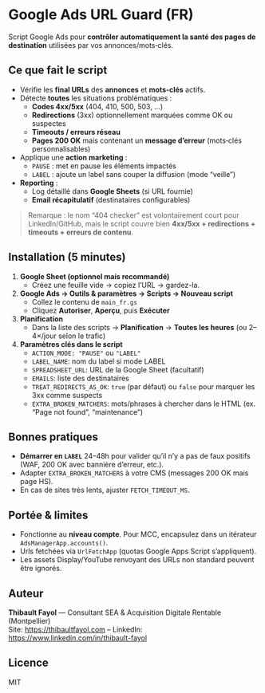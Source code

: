 # Google Ads URL Guard (FR)

Script Google Ads pour **contrôler automatiquement la santé des pages de destination** utilisées par vos annonces/mots‑clés.

## Ce que fait le script
- Vérifie les **final URLs** des **annonces** et **mots‑clés** actifs.
- Détecte **toutes** les situations problématiques :
  - **Codes 4xx/5xx** (404, 410, 500, 503, …)
  - **Redirections** (3xx) optionnellement marquées comme OK ou suspectes
  - **Timeouts / erreurs réseau**
  - **Pages 200 OK** mais contenant un **message d’erreur** (mots‑clés personnalisables)
- Applique une **action marketing** :
  - `PAUSE` : met en pause les éléments impactés
  - `LABEL` : ajoute un label sans couper la diffusion (mode “veille”)
- **Reporting** :
  - Log détaillé dans **Google Sheets** (si URL fournie)
  - **Email récapitulatif** (destinataires configurables)

> Remarque : le nom “404 checker” est volontairement court pour LinkedIn/GitHub, mais le script couvre bien **4xx/5xx + redirections + timeouts + erreurs de contenu**.

## Installation (5 minutes)
1. **Google Sheet (optionnel mais recommandé)**  
   - Créez une feuille vide → copiez l’URL → gardez-la.
2. **Google Ads → Outils & paramètres → Scripts → Nouveau script**  
   - Collez le contenu de `main_fr.gs`  
   - Cliquez **Autoriser**, **Aperçu**, puis **Exécuter**
3. **Planification**  
   - Dans la liste des scripts → **Planification** → **Toutes les heures** (ou 2–4×/jour selon le trafic)
4. **Paramètres clés dans le script**
   - `ACTION_MODE: "PAUSE"` ou `"LABEL"`
   - `LABEL_NAME`: nom du label si mode LABEL
   - `SPREADSHEET_URL`: URL de la Google Sheet (facultatif)
   - `EMAILS`: liste des destinataires
   - `TREAT_REDIRECTS_AS_OK`: `true` (par défaut) ou `false` pour marquer les 3xx comme suspects
   - `EXTRA_BROKEN_MATCHERS`: mots/phrases à chercher dans le HTML (ex. “Page not found”, “maintenance”)

## Bonnes pratiques
- **Démarrer en `LABEL`** 24–48h pour valider qu’il n’y a pas de faux positifs (WAF, 200 OK avec bannière d’erreur, etc.).
- Adapter `EXTRA_BROKEN_MATCHERS` à votre CMS (messages 200 OK mais page HS).
- En cas de sites très lents, ajuster `FETCH_TIMEOUT_MS`.

## Portée & limites
- Fonctionne au **niveau compte**. Pour MCC, encapsulez dans un itérateur `AdsManagerApp.accounts()`.
- Urls fetchées via `UrlFetchApp` (quotas Google Apps Script s’appliquent).
- Les assets Display/YouTube renvoyant des URLs non standard peuvent être ignorés.

## Auteur
**Thibault Fayol** — Consultant SEA & Acquisition Digitale Rentable (Montpellier)  
Site: https://thibaultfayol.com – LinkedIn: https://www.linkedin.com/in/thibault-fayol

## Licence
MIT
